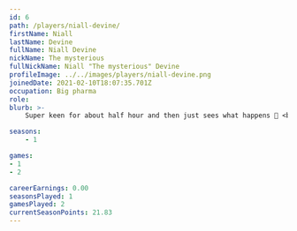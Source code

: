 ```yaml
---
id: 6
path: /players/niall-devine/
firstName: Niall
lastName: Devine
fullName: Niall Devine
nickName: The mysterious
fullNickName: Niall "The mysterious" Devine
profileImage: ../../images/players/niall-devine.png
joinedDate: 2021-02-10T18:07:35.701Z
occupation: Big pharma
role: 
blurb: >-
    Super keen for about half hour and then just sees what happens 🤷‍ <br /> His biggest tournament win to date is circa $5. <br /> No-one can read him or knows whats going on.

seasons:
    - 1

games:
- 1
- 2

careerEarnings: 0.00
seasonsPlayed: 1
gamesPlayed: 2
currentSeasonPoints: 21.83
---
```

